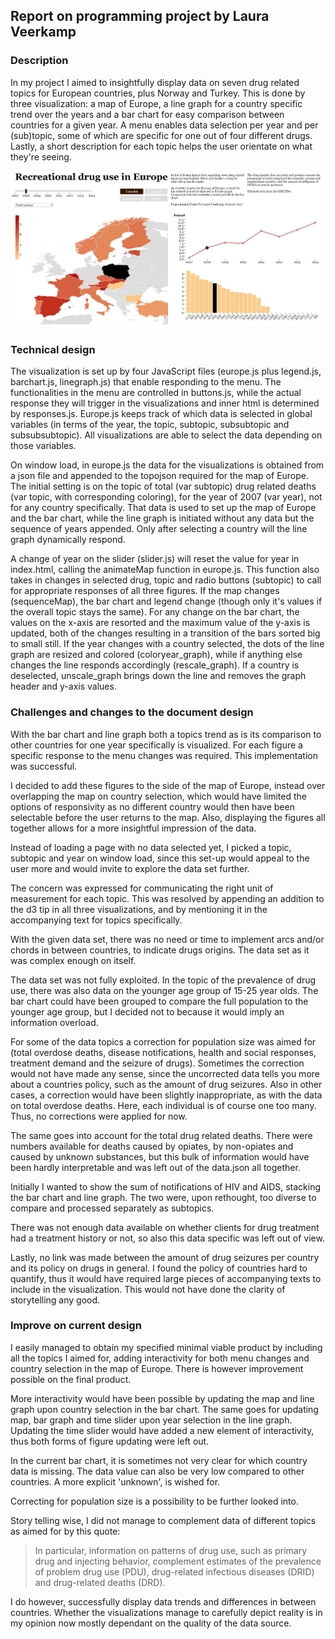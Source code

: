 ## Report on programming project by Laura Veerkamp

### Description

In my project I aimed to insightfully display data on seven drug related topics for European countries, plus Norway and Turkey. This is done by three visualization: a map of Europe, a line graph for a country specific trend over the years and a bar chart for easy comparison between countries for a given year. A menu enables data selection per year and per (sub)topic, some of which are specific for one out of four different drugs. Lastly, a short description for each topic helps the user orientate on what they're seeing.

![screenshot](/doc/screenshot.JPG)

### Technical design

The visualization is set up by four JavaScript files (europe.js plus legend.js, barchart.js, linegraph.js) that enable responding to the menu. The functionalities in the menu are controlled in buttons.js, while the actual response they will trigger in the visualizations and inner html is determined by responses.js. Europe.js keeps track of which data is selected in global variables (in terms of the year, the topic, subtopic, subsubtopic and subsubsubtopic). All visualizations are able to select the data depending on those variables.  

On window load, in europe.js the data for the visualizations is obtained from a json file and appended to the topojson required for the map of Europe. The initial setting is on the topic of total (var subtopic) drug related deaths (var topic, with corresponding coloring), for the year of 2007 (var year), not for any country specifically. That data is used to set up the map of Europe and the bar chart, while the line graph is initiated without any data but the sequence of years appended. Only after selecting a country will the line graph dynamically respond.

A change of year on the slider (slider.js) will reset the value for year in index.html, calling the animateMap function in europe.js. This function also takes in changes in selected drug, topic and radio buttons (subtopic) to call for appropriate responses of all three figures. If the map changes (sequenceMap), the bar chart and legend change (though only it's values if the overall topic stays the same). For any change on the bar chart, the values on the x-axis are resorted and the maximum value of the y-axis is updated, both of the changes resulting in a transition of the bars sorted big to small still. If the year changes with a country selected, the dots of the line graph are resized and colored (coloryear_graph), while if anything else changes the line responds accordingly (rescale_graph). If a country is deselected, unscale_graph brings down the line and removes the graph header and y-axis values. 

### Challenges and changes to the document design

With the bar chart and line graph both a topics trend as is its comparison to other countries for one year specifically is visualized. For each figure a specific response to the menu changes was required. This implementation was successful.

I decided to add these figures to the side of the map of Europe, instead over overlapping the map on country selection, which would have limited the options of responsivity as no different country would then have been selectable before the user returns to the map. Also, displaying the figures all together allows for a more insightful impression of the data.

Instead of loading a page with no data selected yet, I picked a topic, subtopic and year on window load, since this set-up would appeal to the user more and would invite to explore the data set further.

The concern was expressed for communicating the right unit of measurement for each topic. This was resolved by appending an addition to the d3 tip in all three visualizations, and by mentioning it in the accompanying text for topics specifically.

With the given data set, there was no need or time to implement arcs and/or chords in between countries, to indicate drugs origins. The data set as it was complex enough on itself.

The data set was not fully exploited. In the topic of the prevalence of drug use, there was also data on the younger age group of 15-25 year olds. The bar chart could have been grouped to compare the full population to the younger age group, but I decided not to because it would imply an information overload.

For some of the data topics a correction for population size was aimed for (total overdose deaths, disease notifications, health and social responses, treatment demand and the seizure of drugs). Sometimes the correction would not have made any sense, since the uncorrected data tells you more about a countries policy, such as the amount of drug seizures. Also in other cases, a correction would have been slightly inappropriate, as with the data on total overdose deaths. Here, each individual is of course one too many. Thus, no corrections were applied for now.

The same goes into account for the total drug related deaths. There were numbers available for deaths caused by opiates, by non-opiates and caused by unknown substances, but this bulk of information would have been hardly interpretable and was left out of the data.json all together.

Initially I wanted to show the sum of notifications of HIV and AIDS, stacking the bar chart and line graph. The two were, upon rethought, too diverse to compare and processed separately as subtopics.

There was not enough data available on whether clients for drug treatment had a treatment history or not, so also this data specific was left out of view.

Lastly, no link was made between the amount of drug seizures per country and its policy on drugs in general. I found the policy of countries hard to quantify, thus it would have required large pieces of accompanying texts to include in the visualization. This would not have done the clarity of storytelling any good.


### Improve on current design

I easily managed to obtain my specified minimal viable product by including all the topics I aimed for, adding interactivity for both menu changes and country selection in the map of Europe. There is however improvement possible on the final product.

More interactivity would have been possible by updating the map and line graph upon country selection in the bar chart. The same goes for updating map, bar graph and time slider upon year selection in the line graph. Updating the time slider would have added a new element of interactivity, thus both forms of figure updating were left out.

In the current bar chart, it is sometimes not very clear for which country data is missing. The data value can also be very low compared to other countries. A more explicit 'unknown', is wished for.

Correcting for population size is a possibility to be further looked into.

Story telling wise, I did not manage to complement data of different topics as aimed for by this quote:

> In particular, information on patterns of drug use, 
	such as primary drug and injecting behavior, complement estimates of the 
	prevalence of problem drug use (PDU), drug-related infectious diseases (DRID) 
	and drug-related deaths (DRD).
	
I do however, successfully display data trends and differences in between countries. Whether the visualizations manage to carefully depict reality is in my opinion now mostly dependant on the quality of the data source.
